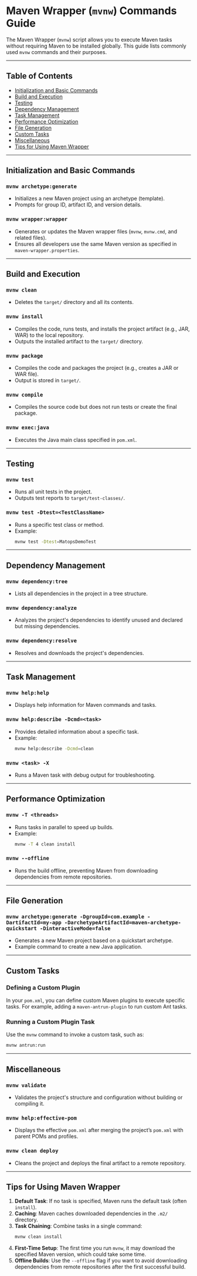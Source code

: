 # Maven Wrapper (`mvnw`) Commands Guide

The Maven Wrapper (`mvnw`) script allows you to execute Maven tasks without requiring Maven to be installed globally. This guide lists commonly used `mvnw` commands and their purposes.

---

## Table of Contents
- [Initialization and Basic Commands](#initialization-and-basic-commands)
- [Build and Execution](#build-and-execution)
- [Testing](#testing)
- [Dependency Management](#dependency-management)
- [Task Management](#task-management)
- [Performance Optimization](#performance-optimization)
- [File Generation](#file-generation)
- [Custom Tasks](#custom-tasks)
- [Miscellaneous](#miscellaneous)
- [Tips for Using Maven Wrapper](#tips-for-using-maven-wrapper)

---

## Initialization and Basic Commands

### `mvnw archetype:generate`
- Initializes a new Maven project using an archetype (template).
- Prompts for group ID, artifact ID, and version details.

### `mvnw wrapper:wrapper`
- Generates or updates the Maven wrapper files (`mvnw`, `mvnw.cmd`, and related files).
- Ensures all developers use the same Maven version as specified in `maven-wrapper.properties`.

---

## Build and Execution

### `mvnw clean`
- Deletes the `target/` directory and all its contents.

### `mvnw install`
- Compiles the code, runs tests, and installs the project artifact (e.g., JAR, WAR) to the local repository.
- Outputs the installed artifact to the `target/` directory.

### `mvnw package`
- Compiles the code and packages the project (e.g., creates a JAR or WAR file).
- Output is stored in `target/`.

### `mvnw compile`
- Compiles the source code but does not run tests or create the final package.

### `mvnw exec:java`
- Executes the Java main class specified in `pom.xml`.

---

## Testing

### `mvnw test`
- Runs all unit tests in the project.
- Outputs test reports to `target/test-classes/`.

### `mvnw test -Dtest=<TestClassName>`
- Runs a specific test class or method.
- Example:
  ```bash
  mvnw test -Dtest=MatopsDemoTest
  ```

---

## Dependency Management

### `mvnw dependency:tree`
- Lists all dependencies in the project in a tree structure.

### `mvnw dependency:analyze`
- Analyzes the project's dependencies to identify unused and declared but missing dependencies.

### `mvnw dependency:resolve`
- Resolves and downloads the project's dependencies.

---

## Task Management

### `mvnw help:help`
- Displays help information for Maven commands and tasks.

### `mvnw help:describe -Dcmd=<task>`
- Provides detailed information about a specific task.
- Example:
  ```bash
  mvnw help:describe -Dcmd=clean
  ```

### `mvnw <task> -X`
- Runs a Maven task with debug output for troubleshooting.

---

## Performance Optimization

### `mvnw -T <threads>`
- Runs tasks in parallel to speed up builds.
- Example:
  ```bash
  mvnw -T 4 clean install
  ```

### `mvnw --offline`
- Runs the build offline, preventing Maven from downloading dependencies from remote repositories.

---

## File Generation

### `mvnw archetype:generate -DgroupId=com.example -DartifactId=my-app -DarchetypeArtifactId=maven-archetype-quickstart -DinteractiveMode=false`
- Generates a new Maven project based on a quickstart archetype.
- Example command to create a new Java application.

---

## Custom Tasks

### Defining a Custom Plugin
In your `pom.xml`, you can define custom Maven plugins to execute specific tasks. For example, adding a `maven-antrun-plugin` to run custom Ant tasks.

### Running a Custom Plugin Task
Use the `mvnw` command to invoke a custom task, such as:
```bash
mvnw antrun:run
```

---

## Miscellaneous

### `mvnw validate`
- Validates the project's structure and configuration without building or compiling it.

### `mvnw help:effective-pom`
- Displays the effective `pom.xml` after merging the project’s `pom.xml` with parent POMs and profiles.

### `mvnw clean deploy`
- Cleans the project and deploys the final artifact to a remote repository.

---

## Tips for Using Maven Wrapper

1. **Default Task**: If no task is specified, Maven runs the default task (often `install`).
2. **Caching**: Maven caches downloaded dependencies in the `.m2/` directory.
3. **Task Chaining**: Combine tasks in a single command:
   ```bash
   mvnw clean install
   ```
4. **First-Time Setup**: The first time you run `mvnw`, it may download the specified Maven version, which could take some time.
5. **Offline Builds**: Use the `--offline` flag if you want to avoid downloading dependencies from remote repositories after the first successful build.
